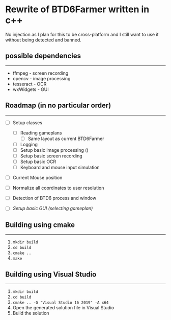 # Rewrite of BTD6Farmer written in c++
No injection as I plan for this to be cross-platform and I still want to use it without being detected and banned. 

## possible dependencies
-----------------------
- ffmpeg - screen recording
- opencv - image processing
- tesseract - OCR
- wxWidgets - GUI

## Roadmap (in no particular order)
----------------------------------
- [ ] Setup classes
    - [ ] Reading gameplans
        - [ ] Same layout as current BTD6Farmer
    - [ ] Logging
    - [ ] Setup basic image processing ()
    - [ ] Setup basic screen recording 
    - [ ] Setup basic OCR
    - [ ] Keyboard and mouse input simulation
- [ ] Current Mouse position    
- [ ] Normalize all coordinates to user resolution
- [ ] Detection of BTD6 process and window
- [ ] *Setup basic GUI (selecting gameplan)*


## Building using cmake
-----------------------
1. `mkdir build`
2. `cd build`
3. `cmake ..`
4. `make`

## Building using Visual Studio
------------------------------
1. `mkdir build`
2. `cd build`
3. `cmake .. -G "Visual Studio 16 2019" -A x64`
4. Open the generated solution file in Visual Studio
5. Build the solution
